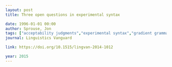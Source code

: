 ```yaml
---
layout: post
title: Three open questions in experimental syntax

date: 1996-01-01 00:00
author: Sprouse, Jon
tags: ["acceptability judgments","experimental syntax","gradient grammars","island effects","validity"]
journal: Linguistics Vanguard

link: https://doi.org/10.1515/lingvan-2014-1012

year: 2015
---
```



